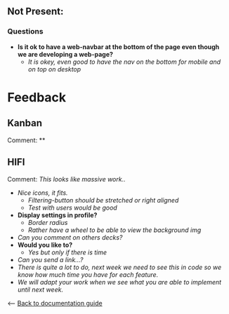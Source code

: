 ## **Not Present:**

### Questions

- **Is it ok to have a web-navbar at the bottom of the page even though we are developing a web-page?**
  - _It is okey, even good to have the nav on the bottom for mobile and on top on desktop_

# Feedback

## Kanban

Comment: \*\*

## HIFI

Comment: _This looks like massive work.._

- _Nice icons, it fits._
  - _Filtering-button should be stretched or right aligned_
  - _Test with users would be good_
- **Display settings in profile?**
  - _Border radius_
  - _Rather have a wheel to be able to view the background img_
- _Can you comment on others decks?_
- **Would you like to?**
  - _Yes but only if there is time_
- _Can you send a link...?_
- _There is quite a lot to do, next week we need to see this in code so we know how much time you have for each feature._
- _We will adapt your work when we see what you are able to implement until next week._

<-- [Back to documentation guide](../documentation_guide.md)
